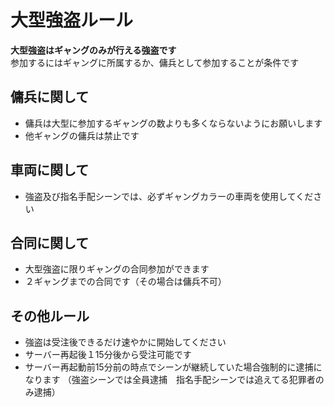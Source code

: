 # 大型強盗ルール

**大型強盗はギャングのみが行える強盗です**\
参加するにはギャングに所属するか、傭兵として参加することが条件です

## 傭兵に関して

- 傭兵は大型に参加するギャングの数よりも多くならないようにお願いします
- 他ギャングの傭兵は禁止です

## 車両に関して

- 強盗及び指名手配シーンでは、必ずギャングカラーの車両を使用してください

## 合同に関して

- 大型強盗に限りギャングの合同参加ができます
- ２ギャングまでの合同です（その場合は傭兵不可）

## その他ルール

- 強盗は受注後できるだけ速やかに開始してください
- サーバー再起後１15分後から受注可能です
- サーバー再起動前15分前の時点でシーンが継続していた場合強制的に逮捕になります
  （強盗シーンでは全員逮捕　指名手配シーンでは追えてる犯罪者のみ逮捕）
